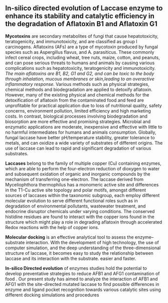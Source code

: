 
## In-silico directed evolution of Laccase enzyme to enhance its stability and catalytic efficiency in the degradation of Aflatoxin B1 and Aflatoxin G1

**Mycotoxins** are secondary metabolites of fungi that cause hepatotoxicity, teratogenicity, and immunotoxicity, and are classified as group I carcinogens. Aflatoxins (AFs)  are a type of mycotoxin produced by fungal species such as Aspergillus flavus, and A. parasiticus. 
These commonly infect cereal crops, including wheat, tree nuts, maize, cotton, and peanuts, and can pose serious threats to humans and animals by causing various complications such as hepatotoxicity, teratogenicity and immunotoxicity. *The main aflatoxins are B1, B2, G1 and G2, and can be toxic to the body through inhalation, mucous membranes or skin,leading to an overactive inflammatory response.*
Various methods such as physical strategies, chemical methods and biodegradation are applied to detoxify aflatoxin. However, many of the existing physical and chemical methods for  the detoxification of aflatoxin from the contaminated food and feed are unprofitable for practical application due to loss of nutritional quality, safety concerns, environment pollution, limited efficiency and high marketing costs. In contrast, biological processes involving biodegradation and biosorption are more effective and promising strategies. Microbial and enzymatic applications are moderate, inexpensive and effective with little to no harmful intermediates for humans and animals consumption.
Globally, fungal laccase have better pH/temperature stability, greater tolerance to metals, and can oxidize a wide variety of substrates of different origins. The use of laccase  can lead to rapid and significant degradation of various  substrates.

**Laccases** belong to the family of multiple copper (Cu) containing enzymes, which are able to perform the four-electron reduction of dioxygen to water and subsequent oxidation of organic and inorganic compounds by the mechanism of transferring one-electron. The laccase derived from Myceliophthora thermophilus  has a monomeric active site and differences in the T1-Cu active site topology and polar motifs, amongst different sources of laccases within the taxonomic subgroup, each employ different molecular evolution to serve different functional roles such as in degradation of environmental pollutants, wastewater treatment, and endocrine disruptor chemicals under varying conditions. The conserved histidine residues are found to interact with the copper ions found in the structure which might play a role in degrading aflatoxin through accelerated Redox reactions with the help of copper ions.  

**Molecular docking** is an effective analytical tool to assess the enzyme–substrate interaction. With the development of high technology, the use of computer simulation, and the deep understanding of the three-dimensional structure of laccase, it becomes easy to study the relationship between laccase and its interaction with the substrate. easier and faster.

**In-silico Directed evolution** of enzymes studies hold the potential to develop preventative strategies to reduce AFB1 and AFG1 contamination of food . Our present study has aimed to analyze the interaction of AFB1 and AFG1 with the site-directed mutated laccase to find possible differences in enzyme and ligand pocket recognition towards various catalytic sites using different docking simulations and procedures
